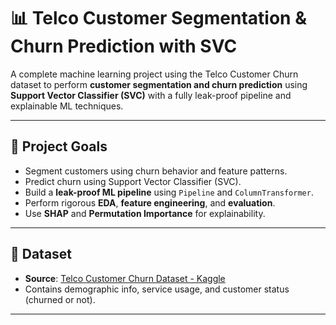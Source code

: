 # 📊 Telco Customer Segmentation & Churn Prediction with SVC

A complete machine learning project using the Telco Customer Churn dataset to perform **customer segmentation and churn prediction** using **Support Vector Classifier (SVC)** with a fully leak-proof pipeline and explainable ML techniques.

---

## 🚀 Project Goals

- Segment customers using churn behavior and feature patterns.
- Predict churn using Support Vector Classifier (SVC).
- Build a **leak-proof ML pipeline** using `Pipeline` and `ColumnTransformer`.
- Perform rigorous **EDA**, **feature engineering**, and **evaluation**.
- Use **SHAP** and **Permutation Importance** for explainability.

---

## 📂 Dataset

- **Source**: [Telco Customer Churn Dataset - Kaggle](https://www.kaggle.com/blastchar/telco-customer-churn)
- Contains demographic info, service usage, and customer status (churned or not).

---
